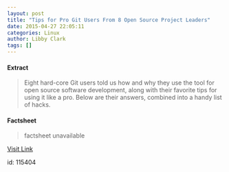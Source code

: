 ```yaml
---
layout: post
title: "Tips for Pro Git Users From 8 Open Source Project Leaders"
date: 2015-04-27 22:05:11
categories: Linux
author: Libby Clark
tags: []
---
```



#### Extract
>Eight hard-core Git users told us how and why they use the tool for open source software development, along with their favorite tips for using it like a pro. Below are their answers, combined into a handy list of hacks.&nbsp;

#### Factsheet
>factsheet unavailable

[Visit Link](https://www.linux.com/news/featured-blogs/200-libby-clark/826426-tips-for-pro-git-users-from-8-open-source-project-leaders/)

id:  115404
